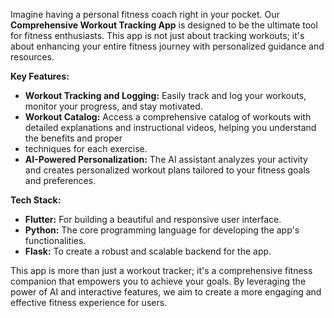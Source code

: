 Imagine having a personal fitness coach right in your pocket. Our **Comprehensive Workout Tracking App** is designed to be the ultimate tool for fitness enthusiasts. 
This app is not just about tracking workouts; it's about enhancing your entire fitness journey with personalized guidance and resources.

**Key Features:**

- **Workout Tracking and Logging:** Easily track and log your workouts, monitor your progress, and stay motivated.
- **Workout Catalog:** Access a comprehensive catalog of workouts with detailed explanations and instructional videos, helping you understand the benefits and proper
- techniques for each exercise.
- **AI-Powered Personalization:** The AI assistant analyzes your activity and creates personalized workout plans tailored to your fitness goals and preferences.

**Tech Stack:**

- **Flutter:** For building a beautiful and responsive user interface.
- **Python:** The core programming language for developing the app's functionalities.
- **Flask:** To create a robust and scalable backend for the app.

This app is more than just a workout tracker; it's a comprehensive fitness companion that empowers you to achieve your goals. By leveraging the power of AI and interactive
features, we aim to create a more engaging and effective fitness experience for users.
